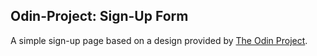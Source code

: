 ## Odin-Project: Sign-Up Form

A simple sign-up page based on a design provided by [The Odin Project](https://www.theodinproject.com).